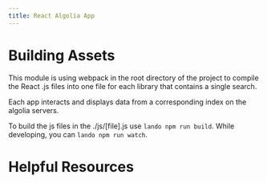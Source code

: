 ```yaml
---
title: React Algolia App
---
```


# Building Assets

This module is using webpack in the root directory of the project 
to compile the React .js files into one file for each library that
contains a single search. 

Each app interacts and displays data from a corresponding index on the algolia
servers. 

To build the js files in the ./js/[file].js use `lando npm run build`.
While developing, you can `lando npm run watch`.

# Helpful Resources

[React InstantSearch]: https://www.algolia.com/doc/guides/building-search-ui/what-is-instantsearch/react/
[React]: https://reactjs.org/
[Drupal coding standards for JavaScript]: https://www.drupal.org/docs/develop/standards/javascript/javascript-coding-standards
[Drupal coding standards for PHP]: https://www.drupal.org/docs/develop/standards/coding-standards
[ESLint]: https://eslint.org

